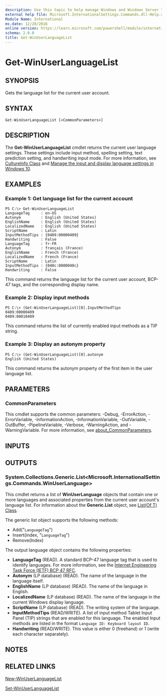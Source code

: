 ```yaml
---
description: Use this topic to help manage Windows and Windows Server technologies with Windows PowerShell.
external help file: Microsoft.InternationalSettings.Commands.dll-Help.xml
Module Name: International
ms.date: 12/20/2016
online version: https://learn.microsoft.com/powershell/module/international/get-winuserlanguagelist?view=windowsserver2022-ps&wt.mc_id=ps-gethelp
schema: 2.0.0
title: Get-WinUserLanguageList
---
```


# Get-WinUserLanguageList

## SYNOPSIS
Gets the language list for the current user account.

## SYNTAX

```
Get-WinUserLanguageList [<CommonParameters>]
```

## DESCRIPTION
The **Get-WinUserLanguageList** cmdlet returns the current user language settings.
These settings include input method, spelling setting, text prediction setting, and handwriting input mode.
For more information, see [CultureInfo Class](https://go.microsoft.com/fwlink/?LinkID=242306) and [Manage the input and display language settings in Windows 10](https://support.microsoft.com/help/4496404/windows-10-manage-the-input-and-display-language#input_language).

## EXAMPLES

### Example 1: Get language list for the current account
```
PS C:\> Get-WinUserLanguageList
LanguageTag     : en-US
Autonym         : English (United States) 
EnglishName     : English (United States) 
LocalizedName   : English (United States) 
ScriptName      : Latin
InputMethodTips : {0409:00000409}
Handwriting     : False 
LanguageTag     : fr-FR
Autonym         : français (France) 
EnglishName     : French (France) 
LocalizedName   : French (France) 
ScriptName      : Latin
InputMethodTips : {040c:0000040c}
Handwriting     : False
```

This command returns the language list for the current user account, BCP-47 tags, and the corresponding display name.

### Example 2: Display input methods
```
PS C:\> (Get-WinUserLanguageList)[0].InputMethodTips
0409:00000409
0409:00010409
```

This command returns the list of currently enabled input methods as a TIP string.

### Example 3: Display an autonym property
```
PS C:\> (Get-WinUserLanguageList)[0].autonym
English (United States)
```

This command returns the autonym property of the first item in the user language list.

## PARAMETERS

### CommonParameters
This cmdlet supports the common parameters: -Debug, -ErrorAction, -ErrorVariable, -InformationAction, -InformationVariable, -OutVariable, -OutBuffer, -PipelineVariable, -Verbose, -WarningAction, and -WarningVariable. For more information, see [about_CommonParameters](https://go.microsoft.com/fwlink/?LinkID=113216).

## INPUTS

## OUTPUTS

### System.Collections.Generic.List<Microsoft.InternationalSettings.Commands.WinUserLanguage>
This cmdlet returns a list of **WinUserLanguage** objects that contain one or more languages and associated properties from the current user account's language list.
For information about the **Generic.List** object, see [List(Of T) Class](https://go.microsoft.com/fwlink/?LinkID=243342).

The generic list object supports the following methods: 

- Add("`LanguageTag`")
- Insert(index, "`LanguageTag`")
- Remove(Index)

The output language object contains the following properties: 

- **LanguageTag** (READ).
A standard BCP-47 language tag that is used to identify languages.
For more information, see the [Internet Engineering Task Force (IETF) BCP 47 RFC](https://go.microsoft.com/fwlink/?LinkID=242207). 
- **Autonym** (LP database) (READ).
The name of the language in the language itself. 
- **EnglishName** (LP database) (READ).
The name of the language in English. 
- **LocalizedName** (LP database) (READ).
The name of the language in the current Windows display language. 
- **ScriptName** (LP database) (READ).
The writing system of the language. 
- **InputMethodTips** (READ/WRITE).
A list of input method Tablet Input Panel (TIP) strings that are enabled for this language.
The enabled Input methods are listed in the format `Language ID: Keyboard layout ID`. 
- **Handwriting** (READ/WRITE).
This value is either 0 (freehand) or 1 (write each character separately).

## NOTES

## RELATED LINKS

[New-WinUserLanguageList](./New-WinUserLanguageList.md)

[Set-WinUserLanguageList](./Set-WinUserLanguageList.md)
